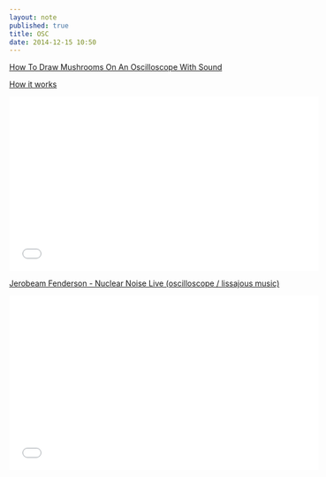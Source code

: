 ```yaml
---
layout: note
published: true
title: OSC
date: 2014-12-15 10:50
---
```

[How To Draw Mushrooms On An Oscilloscope With Sound](http://www.youtube.com/watch?v=rtR63-ecUNo)

[How it works](http://www.jerobeamfenderson.net/post/101351329308/how-it-works)

<div class="flex-video"><iframe width="560" height="315" src="//www.youtube-nocookie.com/embed/rtR63-ecUNo" frameborder="0" allowfullscreen></iframe></div>

[Jerobeam Fenderson - Nuclear Noise Live (oscilloscope / lissajous music)]()

<div class="flex-video"><iframe width="560" height="315" src="//www.youtube-nocookie.com/embed/l8m5L2gqHPw" frameborder="0" allowfullscreen></iframe></div>

